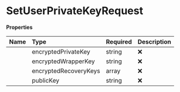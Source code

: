 # SetUserPrivateKeyRequest



**Properties**

| Name | Type | Required | Description |
| :-------- | :----------| :----------| :----------|
    | encryptedPrivateKey | string | ❌ |  |
    | encryptedWrapperKey | string | ❌ |  |
    | encryptedRecoveryKeys | array | ❌ |  |
    | publicKey | string | ❌ |  |




<!-- This file was generated by liblab | https://liblab.com/ -->